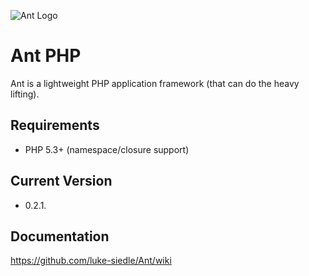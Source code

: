 ![Ant Logo](https://raw.github.com/luke-siedle/Ant/master/Ant-Logo.png)

# Ant PHP

Ant is a lightweight PHP application framework (that can do the heavy lifting).

## Requirements

- PHP 5.3+ (namespace/closure support)

## Current Version

- 0.2.1.

## Documentation

https://github.com/luke-siedle/Ant/wiki